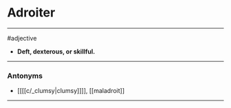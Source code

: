 # Adroiter
---
#adjective
- **Deft, dexterous, or skillful.**
---
### Antonyms
- [[[[c/_clumsy|clumsy]]]], [[maladroit]]
---
